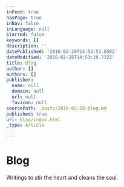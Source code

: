 ```yaml
---
inFeed: true
hasPage: true
inNav: false
inLanguage: null
starred: false
keywords: []
description: ''
datePublished: '2016-02-28T14:53:51.058Z'
dateModified: '2016-02-28T14:53:38.732Z'
title: Blog
author: []
authors: []
publisher:
  name: null
  domain: null
  url: null
  favicon: null
sourcePath: _posts/2016-02-28-blog.md
published: true
url: blog/index.html
_type: Article

---
```

# Blog

Writings to stir the heart and cleans the soul.